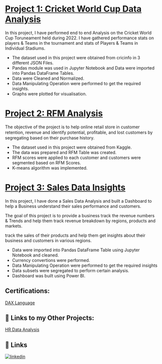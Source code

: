 

# [Project 1: Cricket World Cup Data Analysis](https://github.com/AbishuaPaulSam/Cricket-World-Cup-Data-Analysis)

In this project, I have performed end to end Analysis on the Cricket World Cup Toruneament held during 2022. I have gathered performance stats on players & Teams in the tournament and stats of Players & Teams in Individual Stadiums.

* The dataset used in this project were obtained from cricinfo in 3 different JSON Files. 
* Pandas module was used in Jupyter Notebook and Data were imported into Pandas DataFrame Tables.
* Data were Cleaned and Normalized.
* Data Manipulating Operation were performed to get the required insights.
* Graphs were plotted for visualisation.


# [Project 2: RFM Analysis](https://github.com/AbishuaPaulSam/RFM-Analysis)
The objective of the project is to help online retail store in customer retention, revenue and identify potential, proﬁtable, and lost customers by segregating based on their purchase history.

* The dataset used in this project were obtained from Kaggle.
* The data was prepared and RFM Table was created.
* RFM scores were applied to each customer and customers were segmented based on RFM Scores.
* K-means algorithm was implemented.     


# [Project 3: Sales Data Insights](https://github.com/AbishuaPaulSam/Sales-Data-Insights)
In this project, I have done a Sales Data Analysis and built a Dashboard to help a Business understand their sales performance and customers.

The goal of this project is to provide a business track the revenue numbers & Trends and help them track revenue breakdown by regions, products and markets. 

track the sales of their products and help them get insights about their business and customers in various regions. 
* Data were imported into Pandas DataFrame Table using Jupyter Notebook and cleaned.
* Currency convertions were performed.
* Data Manipulating Operation were performed to get the required insights
* Data subsets were segregated to perform certain analysis.
* Dashboard was built using Power BI. 

## Certifications:
[DAX Language](https://drive.google.com/file/d/1dEFrCJIXDGjEdONLTszU1zVYdGx_wz38/view?usp=share_link)

## 🔗 Links to my Other Projects:
[HR Data Analysis](https://github.com/AbishuaPaulSam/HR-Analytics)


## 🔗 Links

[![linkedin](https://img.shields.io/badge/linkedin-0A66C2?style=for-the-badge&logo=linkedin&logoColor=white)](https://www.linkedin.com/in/abishua-paul-sam-38480a161/)
    
